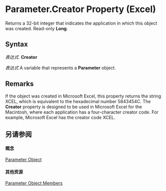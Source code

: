 
# Parameter.Creator Property (Excel)

Returns a 32-bit integer that indicates the application in which this object was created. Read-only  **Long**.


## Syntax

 _表达式_. **Creator**

 _表达式_ A variable that represents a **Parameter** object.


## Remarks

If the object was created in Microsoft Excel, this property returns the string XCEL, which is equivalent to the hexadecimal number 5843454C. The  **Creator** property is designed to be used in Microsoft Excel for the Macintosh, where each application has a four-character creator code. For example, Microsoft Excel has the creator code XCEL.


## 另请参阅


#### 概念


[Parameter Object](2a30f4ef-2cae-c96d-4480-3ba55fa871e8.md)
#### 其他资源


[Parameter Object Members](http://msdn.microsoft.com/library/1aca4dc1-3a5c-1933-311c-7b96e4dd37e3%28Office.15%29.aspx)